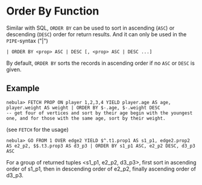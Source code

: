 # Order By Function

Similar with SQL, `ORDER BY` can be used to sort in ascending (`ASC`) or descending (`DESC`) order for return results.
And it can only be used in the `PIPE`-syntax ("|")

```ngql
| ORDER BY <prop> ASC | DESC [, <prop> ASC | DESC ...] 
```

By default, `ORDER BY` sorts the records in ascending order if no `ASC` or `DESC` is given.

## Example

```ngql
nebula> FETCH PROP ON player 1,2,3,4 YIELD player.age AS age, player.weight AS weight | ORDER BY $-.age, $-.weight DESC  
-- get four of vertices and sort by their age begin with the youngest one, and for those with the same age, sort by their weight.
```

(see `FETCH` for the usage)

```ngql
nebula> GO FROM 1 OVER edge2 YIELD $^.t1.prop1 AS s1_p1, edge2.prop2 AS e2_p2, $$.t3.prop3 AS d3_p3 | ORDER BY s1_p1 ASC, e2_p2 DESC, d3_p3 ASC
```

For a group of returned tuples <s1_p1, e2_p2, d3_p3>, first sort in ascending order of s1_p1, then in descending order of e2_p2, finally ascending order of d3_p3.
